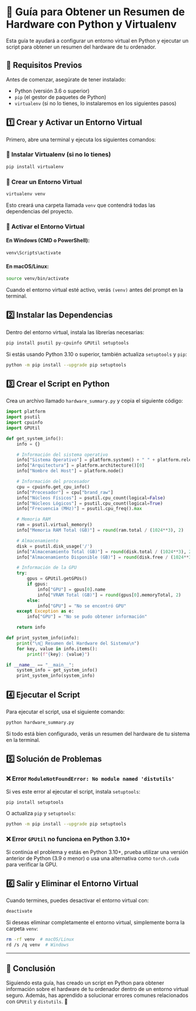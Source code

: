 # 📌 Guía para Obtener un Resumen de Hardware con Python y Virtualenv

Esta guía te ayudará a configurar un entorno virtual en Python y ejecutar un script para obtener un resumen del hardware de tu ordenador.

## 🚀 Requisitos Previos

Antes de comenzar, asegúrate de tener instalado:
- Python (versión 3.6 o superior)
- `pip` (el gestor de paquetes de Python)
- `virtualenv` (si no lo tienes, lo instalaremos en los siguientes pasos)

## 1️⃣ Crear y Activar un Entorno Virtual

Primero, abre una terminal y ejecuta los siguientes comandos:

### 🔹 Instalar Virtualenv (si no lo tienes)
```sh
pip install virtualenv
```

### 🔹 Crear un Entorno Virtual
```sh
virtualenv venv
```
Esto creará una carpeta llamada `venv` que contendrá todas las dependencias del proyecto.

### 🔹 Activar el Entorno Virtual
#### En Windows (CMD o PowerShell):
```sh
venv\Scripts\activate
```

#### En macOS/Linux:
```sh
source venv/bin/activate
```

Cuando el entorno virtual esté activo, verás `(venv)` antes del prompt en la terminal.

## 2️⃣ Instalar las Dependencias

Dentro del entorno virtual, instala las librerías necesarias:
```sh
pip install psutil py-cpuinfo GPUtil setuptools
```

Si estás usando Python 3.10 o superior, también actualiza `setuptools` y `pip`:
```sh
python -m pip install --upgrade pip setuptools
```

## 3️⃣ Crear el Script en Python

Crea un archivo llamado `hardware_summary.py` y copia el siguiente código:

```python
import platform
import psutil
import cpuinfo
import GPUtil

def get_system_info():
    info = {}

    # Información del sistema operativo
    info["Sistema Operativo"] = platform.system() + " " + platform.release()
    info["Arquitectura"] = platform.architecture()[0]
    info["Nombre del Host"] = platform.node()

    # Información del procesador
    cpu = cpuinfo.get_cpu_info()
    info["Procesador"] = cpu["brand_raw"]
    info["Núcleos Físicos"] = psutil.cpu_count(logical=False)
    info["Núcleos Lógicos"] = psutil.cpu_count(logical=True)
    info["Frecuencia (MHz)"] = psutil.cpu_freq().max

    # Memoria RAM
    ram = psutil.virtual_memory()
    info["Memoria RAM Total (GB)"] = round(ram.total / (1024**3), 2)

    # Almacenamiento
    disk = psutil.disk_usage('/')
    info["Almacenamiento Total (GB)"] = round(disk.total / (1024**3), 2)
    info["Almacenamiento Disponible (GB)"] = round(disk.free / (1024**3), 2)

    # Información de la GPU
    try:
        gpus = GPUtil.getGPUs()
        if gpus:
            info["GPU"] = gpus[0].name
            info["VRAM Total (GB)"] = round(gpus[0].memoryTotal, 2)
        else:
            info["GPU"] = "No se encontró GPU"
    except Exception as e:
        info["GPU"] = "No se pudo obtener información"

    return info

def print_system_info(info):
    print("\n📌 Resumen del Hardware del Sistema\n")
    for key, value in info.items():
        print(f"{key}: {value}")

if __name__ == "__main__":
    system_info = get_system_info()
    print_system_info(system_info)
```

## 4️⃣ Ejecutar el Script

Para ejecutar el script, usa el siguiente comando:
```sh
python hardware_summary.py
```

Si todo está bien configurado, verás un resumen del hardware de tu sistema en la terminal.

## 5️⃣ Solución de Problemas

### ❌ Error `ModuleNotFoundError: No module named 'distutils'`
Si ves este error al ejecutar el script, instala `setuptools`:
```sh
pip install setuptools
```
O actualiza `pip` y `setuptools`:
```sh
python -m pip install --upgrade pip setuptools
```

### ❌ Error `GPUtil` no funciona en Python 3.10+
Si continúa el problema y estás en Python 3.10+, prueba utilizar una versión anterior de Python (3.9 o menor) o usa una alternativa como `torch.cuda` para verificar la GPU.

## 6️⃣ Salir y Eliminar el Entorno Virtual

Cuando termines, puedes desactivar el entorno virtual con:
```sh
deactivate
```

Si deseas eliminar completamente el entorno virtual, simplemente borra la carpeta `venv`:
```sh
rm -rf venv  # macOS/Linux
rd /s /q venv  # Windows
```

---

## 🎯 Conclusión
Siguiendo esta guía, has creado un script en Python para obtener información sobre el hardware de tu ordenador dentro de un entorno virtual seguro. Además, has aprendido a solucionar errores comunes relacionados con `GPUtil` y `distutils`. 🚀

